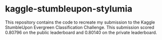 # kaggle-stumbleupon-stylumia
This repository contains the code to recreate my submission to the Kaggle StumbleUpon Evergreen Classification Challenge. This submission scored 0.80796 on the public leaderboard and 0.80140 on the private leaderboard.

